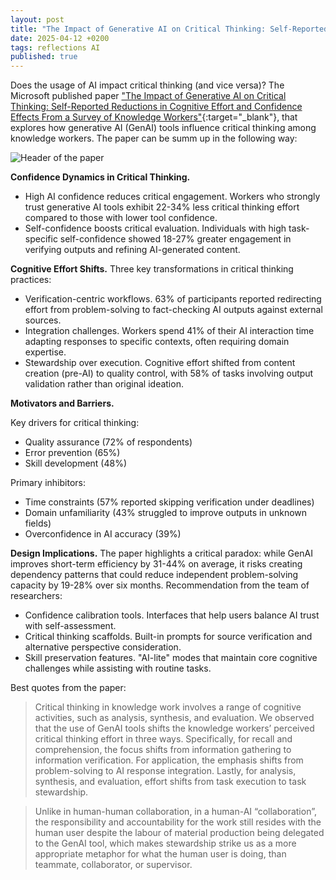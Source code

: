```yaml
---
layout: post
title: "The Impact of Generative AI on Critical Thinking: Self-Reported Reductions in Cognitive Effort and Confidence Effects From a Survey of Knowledge Workers"
date: 2025-04-12 +0200
tags: reflections AI
published: true
---
```


Does the usage of AI impact critical thinking (and vice versa)? The Microsoft published paper ["The Impact of Generative AI on Critical Thinking: Self-Reported Reductions in Cognitive Effort and Confidence Effects From a Survey of Knowledge Workers"](https://www.microsoft.com/en-us/research/wp-content/uploads/2025/01/lee_2025_ai_critical_thinking_survey.pdf){:target="_blank"}, that explores how generative AI (GenAI) tools influence critical thinking among knowledge workers. The paper can be summ up in the following way:

![Header of the paper](../../../assets/pictures/AI_and_human.webp)

**Confidence Dynamics in Critical Thinking.**
- High AI confidence reduces critical engagement. Workers who strongly trust generative AI tools exhibit 22-34% less critical thinking effort compared to those with lower tool confidence.
- Self-confidence boosts critical evaluation. Individuals with high task-specific self-confidence showed 18-27% greater engagement in verifying outputs and refining AI-generated content.

**Cognitive Effort Shifts.**
Three key transformations in critical thinking practices:
- Verification-centric workflows. 63% of participants reported redirecting effort from problem-solving to fact-checking AI outputs against external sources.
- Integration challenges. Workers spend 41% of their AI interaction time adapting responses to specific contexts, often requiring domain expertise.
- Stewardship over execution. Cognitive effort shifted from content creation (pre-AI) to quality control, with 58% of tasks involving output validation rather than original ideation.

**Motivators and Barriers.**

Key drivers for critical thinking:
- Quality assurance (72% of respondents)
- Error prevention (65%)
- Skill development (48%)

Primary inhibitors:
- Time constraints (57% reported skipping verification under deadlines)
- Domain unfamiliarity (43% struggled to improve outputs in unknown fields)
- Overconfidence in AI accuracy (39%)

**Design Implications.**
The paper highlights a critical paradox: while GenAI improves short-term efficiency by 31-44% on average, it risks creating dependency patterns that could reduce independent problem-solving capacity by 19-28% over six months. Recommendation from the team of researchers:
- Confidence calibration tools. Interfaces that help users balance AI trust with self-assessment.
- Critical thinking scaffolds. Built-in prompts for source verification and alternative perspective consideration.
- Skill preservation features. "AI-lite" modes that maintain core cognitive challenges while assisting with routine tasks.

Best quotes from the paper:
>Critical thinking in knowledge work involves a range of cognitive activities, such as analysis, synthesis, and evaluation. We observed that the use of GenAI tools shifts the knowledge workers’ perceived critical thinking effort in three ways. Specifically, for recall and comprehension, the focus shifts from information gathering to information verification. For application, the emphasis shifts from problem-solving to AI response integration. Lastly, for analysis, synthesis, and evaluation, effort shifts from task execution to task stewardship.

>Unlike in human-human collaboration, in a human-AI “collaboration”, the responsibility and accountability for the work still resides with the human user despite the labour of material production being delegated to the GenAI tool, which makes stewardship strike us as a more appropriate metaphor for what the human user is doing, than teammate, collaborator, or supervisor.
